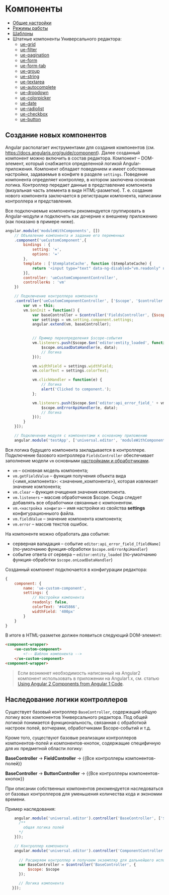# Компоненты

* [Общие настройки](main.md)
* [Режимы работы](mode.md)
* [Шаблоны](templates.md)
* Штатные компоненты Универсального редактора:
    * [ue-grid](ue-grid.md)
    * [ue-filter](ue-filter.md)
    * [ue-pagination](ue-pagination.md)
    * [ue-form](ue-form.md)
    * [ue-form-tab](ue-form-tab.md)
    * [ue-group](ue-group.md)
    * [ue-string](ue-string.md)
    * [ue-textarea](ue-textarea.md)
    * [ue-autocomplete](ue-autocomplete.md)
    * [ue-dropdown](ue-dropdown.md)
    * [ue-colorpicker](ue-colorpicker.md)
    * [ue-date](ue-date.md)
    * [ue-radiolist](ue-radiolist.md)
    * [ue-checkbox](ue-checkbox.md)
    * [ue-button](ue-button.md)

## Создание новых компонентов

Angular располагает инструментами для создания компонентов 
(см. https://docs.angularjs.org/guide/component). Далее созданный компонент 
можно включить в состав редактора. Компонент – DOM-элемент, который 
снабжается определенной логикой Angular-приложения. Компонент обладает 
поведением и имеет собственные настройки, задаваемые в конфиге в разделе 
`settings`. Поведение компонента определяет контроллер, в котором заключена 
основная логика. Контроллер передает данные в представление компонента 
(визуальная часть элемента в виде HTML-разметки). Т. е. создание нового 
компонента заключается в регистрации компонента, написании контроллера 
и представления.  

Все подключаемые компоненты рекомендуется группировать в Angular-модули 
и подключеть как дочерние к внешнему приложению  (как показано в примере ниже). 

```javascript
angular.module('moduleWithComponents', [])
    // Объявление компонента и задание его переменных
    .component('ueCustomComponent',{
        bindings : {
            setting: '=',
            options: '='
        },
        template : ['$templateCache', function ($templateCache) {
            return '<input type="text" data-ng-disabled="vm.readonly" ng-style="{\'color\': vm.colorText, \'width\': vm.widthField}" name="{{vm.name}}" data-ng-click="vm.clickHandler($event)" data-ng-model="vm.fieldValue" class="form-control input-sm"/>';
        }],
        controller: 'ueCustomComponentController',
        controllerAs : 'vm'
    })

    // Подключение контроллера компонента
    .controller('ueCustomComponentController', ['$scope', '$controller', function($scope, $controller) {
        var vm = this;
        vm.$onInit = function() {
            var baseController = $controller('FieldsController', {$scope: $scope});
            var settings = vm.setting.component.settings;
            angular.extend(vm, baseController);
            

            // Пример переопределения $scope-события
            vm.listeners.push($scope.$on('editor:entity_loaded', function(e, data) {
                $scope.onLoadDataHandler(e, data);
                // Логика
            }));

            vm.widthField = settings.widthField;
            vm.colorText = settings.colorText;

            vm.clickHandler = function(e) { 
                // Логика
                alert('Clicked to component.');
            };

            vm.listeners.push($scope.$on('editor:api_error_field_' + vm.fieldName, function(e, data) {
                $scope.onErrorApiHandler(e, data);
                // Логика
            }));
        }
    }]);

    // Подключение модуля с компонентами к основному приложению
    angular.module('testApp', ['universal.editor', 'moduleWithComponents']);
```

Вся логика будущего компонента закладывается в контроллере. Подключение 
базового контроллера `FieldsController` обеспечивает заполнение модели 
`vm` основными [настройками и обработчиками](component.md).

* `vm` – основная модель компонента;
* `vm.getFieldValue` – функция получения объекта вида {<имя_компонента>: <значение_компонента>}, которая извлекает значение компонента;
* `vm.clear` – функция очищения значения компонента.
* `vm.listeners` – массив обработчиков $scope. Сюда следует добавлять все обработчики связанные с компонентом.
* `vm.<настройка конфига>` – имя настройки из свойства __settings__ конфигурационныого файла.
* `vm.fieldValue` – значение компонента компонента;
* `vm.error` – массив текстов ошибок.

На компоненте можно обработать два события:

* серверная валидация – событие `editor:api_error_field_[fieldName]` (по-умолчанию функция-обработки `$scope.onErrorApiHandler`)
* событие ответа от сервера – `editor:entity_loaded` (по-умолчанию функция-обработки `$scope.onLoadDataHandler`)

Созданный компонент подключается в конфигурации редактора: 

```javascript 
{
    component: {
        name: 'ue-custom-component',
        settings: {
            // Настройки компонента
            readonly: false,
            colorText: '#445866',
            widthField: '400px'
        }
    }
}
```

В итоге в HTML-разметке должен появиться следующий DOM-элемент:

```html 
<component-wrapper>
    <ue-custom-component>
        <!-- Шаблон компонента -->
    </ue-custom-component>
<component-wrapper>
```

> Если возникнет необходимость написанный на Angular2 компонент использовать 
> в приложении на Angular1.x, см. статью [Using Angular 2 Components from Angular 1 Code](https://angular.io/docs/ts/latest/guide/upgrade.html#!#using-angular-2-components-from-angular-1-code).

## Наследование логики контроллеров

Существует базовый контроллер `BaseController`, содержащий общую логику 
всех компонентов Универсального редактора. Под общей логикой понимается 
функциональность, связанная с обработкой настроек полей, вотчерами, 
обработчиками $scope-событий и т.д.

Кроме того, существуют базовые реализации контроллеров компонентов-полей 
и компонентов-кнопок, содержащие специфичную для их предметной области логику:

**BaseController** → **FieldController**  → {{Все контроллеры компонентов-полей}}

**BaseController** → **ButtonController** → {{Все контроллеры компонентов-кнопок}}

При описании собственных компонентов рекомендуется наследоваться от 
базовых контроллеров для уменьшения количества кода и экономии времени. 

Пример наследования:

```javascript
    angular.module('universal.editor').controller('BaseController', ['$scope', function($scope){
      /** 
        общая логика полей
      */
    }]);

    // Контроллер компонента
    angular.module('universal.editor').controller('ComponentController', ['$controller', '$scope', function($controller, $scope) {
      
      // Расширяем контроллер и получаем экземпляр для дальнейшего использования
      var BaseController = $controller('BaseController', {
          $scope: $scope
      });

      // Логика компонента
   }]);
```
